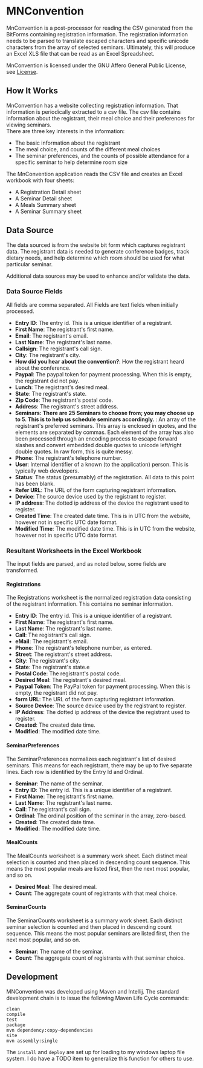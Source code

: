 # MNConvention

MnConvention is a post-processor for reading the CSV generated from the BitForms containing registration information.  The registration information needs to be parsed to translate escaped characters and specific unicode characters from the array of selected seminars.  Ultimately, this will produce an Excel XLS file that can be read as an Excel Spreadsheet.

MnConvention is licensed under the GNU Affero General Public License, see [License](src/site/markdown/license.md).

## How It Works

MnConvention has a website collecting registration information.  That information is periodically extracted to a csv file.
The csv file contains information about the registrant, their meal choice and their preferences for viewing seminars.  
There are three key interests in the information:

* The basic information about the registrant
* The meal choice, and counts of the different meal choices
* The seminar preferences, and the counts of possible attendance for a specific seminar to help determine room size

The MnConvention application reads the CSV file and creates an Excel workbook with four sheets:

* A Registration Detail sheet
* A Seminar Detail sheet
* A Meals Summary sheet
* A Seminar Summary sheet

## Data Source

The data sourced is from the website bit form which captures registrant data.  The registrant data is needed to generate
conference badges, track dietary needs, and help determine which room should be used for what particular seminar.

Additional data sources may be used to enhance and/or validate the data.

### Data Source Fields

All fields are comma separated. All Fields are text fields when initially processed.

* <b>Entry ID</b>: The entry id. This is a unique identifier of a registrant.
* <b>First Name</b>: The registrant's first name.
* <b>Email</b>: The registrant's email.
* <b>Last Name</b>: The registrant's last name.
* <b>Callsign</b>: The registrant's call sign.
* <b>City</b>: The registrant's city.
* <b>How did you hear about the convention?</b>: How the registrant heard about the conference.
* <b>Paypal</b>: The paypal token for payment processing.  When this is empty, the registrant did not pay.
* <b>Lunch</b>: The registrant's desired meal.
* <b>State</b>: The registrant's state.
* <b>Zip Code</b>: The registrant's postal code.
* <b>Address</b>: The registrant's street address.
* <b>Seminars: There are 25 Seminars to choose from; you may choose up to 5. This is to help us schedule seminars accordingly. </b>: An array of the registrant's preferred seminars.  This array is enclosed in quotes, and the elements are separated by commas.  Each element of the array has also been processed through an encoding process to escape forward slashes and convert embedded double quotes to unicode left/right double quotes.  In raw form, this is quite messy.
* <b>Phone</b>: The registrant's telephone number.
* <b>User</b>: Internal identifier of a known (to the application) person.  This is typically web developers.
* <b>Status</b>: The status (presumably) of the registration.  All data to this point has been blank.
* <b>Refer URL</b>: The URL of the form capturing registrant information.
* <b>Device</b>: The source device used by the registrant to register.
* <b>IP address</b>: The dotted ip address of the device the registrant used to register.
* <b>Created Time</b>: The created date time.  This is in UTC from the website, however not in specific UTC date format.
* <b>Modified Time</b>: The modified date time.  This is in UTC from the website, however not in specific UTC date format.

### Resultant Worksheets in the Excel Workbook

The input fields are parsed, and as noted below, some fields are transformed.

#### Registrations

The Registrations worksheet is the normalized registration data consisting of the registrant information.  This contains no seminar information.

* <b>Entry ID</b>: The entry id. This is a unique identifier of a registrant.
* <b>First Name</b>: The registrant's first name.
* <b>Last Name</b>: The registrant's last name.
* <b>Call</b>: The registrant's call sign.
* <b>eMail</b>: The registrant's email.
* <b>Phone</b>: The registrant's telephone number, as entered.
* <b>Street</b>: The registrant's street address.
* <b>City</b>: The registrant's city.
* <b>State</b>: The registrant's state.e
* <b>Postal Code</b>: The registrant's postal code.
* <b>Desired Meal</b>: The registrant's desired meal.
* <b>Paypal Token</b>: The PayPal token for payment processing.  When this is empty, the registrant did not pay.
* <b>form URL</b>: The URL of the form capturing registrant information.
* <b>Source Device</b>: The source device used by the registrant to register.
* <b>IP Address</b>: The dotted ip address of the device the registrant used to register.
* <b>Created</b>: The created date time.
* <b>Modified</b>: The modified date time.

#### SeminarPreferences

The SeminarPreferences normalizes each registrant's list of desired seminars.  This means for each registrant,
there may be up to five separate lines. Each row is identified by the Entry Id and Ordinal.

* <b>Seminar</b>: The name of the seminar.
* <b>Entry ID</b>: The entry id. This is a unique identifier of a registrant.
* <b>First Name</b>: The registrant's first name.
* <b>Last Name</b>: The registrant's last name.
* <b>Call</b>: The registrant's call sign.
* <b>Ordinal</b>: The ordinal position of the seminar in the array, zero-based.
* <b>Created</b>: The created date time.
* <b>Modified</b>: The modified date time.

#### MealCounts

The MealCounts worksheet is a summary work sheet.  Each distinct meal selection is counted and then placed in descending
count sequence.  This means the most popular meals are listed first, then the next most popular, and so on.

* <b>Desired Meal</b>: The desired meal.
* <b>Count</b>: The aggregate count of registrants with that meal choice.

#### SeminarCounts

The SeminarCounts worksheet is a summary work sheet.  Each distinct seminar selection is counted and then placed in
descending count sequence.  This means the most popular seminars are listed first, then the next most popular, and so on.

* <b>Seminar</b>: The name of the seminar.
* <b>Count</b>: The aggregate count of registrants with that seminar choice.

## Development 

MNConvention was developed using Maven and Intellij.  The standard development chain is
to issue the following Maven Life Cycle commands:

    clean
    compile
    test
    package
    mvn dependency:copy-dependencies
    site
    mvn assembly:single
    
The <code>install</code> and <code>deploy</code> are set up for loading to my windows laptop file
system.  I do have a TODO item to generalize this function for others to use.


    
    